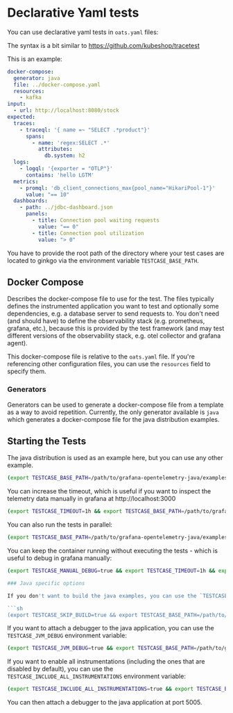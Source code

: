 # Declarative Yaml tests

You can use declarative yaml tests in `oats.yaml` files:

The syntax is a bit similar to https://github.com/kubeshop/tracetest

This is an example:

```yaml
docker-compose:
  generator: java
  file: ../docker-compose.yaml
  resources:
    - kafka
input:
  - url: http://localhost:8080/stock
expected:
  traces:
    - traceql: '{ name =~ "SELECT .*product"}'
      spans:
        - name: 'regex:SELECT .*'
          attributes:
            db.system: h2
  logs:
    - logql: '{exporter = "OTLP"}'
      contains: 'hello LGTM'
  metrics:
    - promql: 'db_client_connections_max{pool_name="HikariPool-1"}'
      value: "== 10"
  dashboards:
    - path: ../jdbc-dashboard.json
      panels:
        - title: Connection pool waiting requests
          value: "== 0"
        - title: Connection pool utilization
          value: "> 0"
```

You have to provide the root path of the directory where your test cases are located to ginkgo
via the environment variable `TESTCASE_BASE_PATH`.

## Docker Compose

Describes the docker-compose file to use for the test.
The files typically defines the instrumented application you want to test and optionally some dependencies,
e.g. a database server to send requests to.
You don't need (and should have) to define the observability stack (e.g. prometheus, grafana, etc.),
because this is provided by the test framework (and may test different versions of the observability stack,
e.g. otel collector and grafana agent).

This docker-compose file is relative to the `oats.yaml` file.
If you're referencing other configuration files, you can use the `resources` field to specify them.

### Generators

Generators can be used to generate a docker-compose file from a template as a way to avoid repetition.
Currently, the only generator available is `java` which generates a docker-compose file for the java distribution
examples.

## Starting the Tests

The java distribution is used as an example here, but you can use any other example.

```sh
(export TESTCASE_BASE_PATH=/path/to/grafana-opentelemetry-java/examples && ginkgo -v -r)
```
                           
You can increase the timeout, which is useful if you want to inspect the telemetry data manually
in grafana at http://localhost:3000

```sh
(export TESTCASE_TIMEOUT=1h && export TESTCASE_BASE_PATH=/path/to/grafana-opentelemetry-java/examples && ginkgo -v -r)
```

You can also run the tests in parallel:

```sh
(export TESTCASE_BASE_PATH=/path/to/grafana-opentelemetry-java/examples && ginkgo -v -r -p)
```
                             
You can keep the container running without executing the tests - which is useful to debug in grafana manually:

```sh
(export TESTCASE_MANUAL_DEBUG=true && export TESTCASE_TIMEOUT=1h && export TESTCASE_BASE_PATH=/path/to/grafana-opentelemetry-java/examples && ginkgo -v -r)

### Java specific options

If you don't want to build the java examples, you can use the `TESTCASE_SKIP_BUILD` environment variable:

```sh
(export TESTCASE_SKIP_BUILD=true && export TESTCASE_BASE_PATH=/path/to/grafana-opentelemetry-java/examples && ginkgo -v -r)
```

If you want to attach a debugger to the java application, you can use the `TESTCASE_JVM_DEBUG` environment variable:

```sh
(export TESTCASE_JVM_DEBUG=true && export TESTCASE_BASE_PATH=/path/to/grafana-opentelemetry-java/examples && ginkgo -v -r)
```

If you want to enable all instrumentations (including the ones that are disabled by default), you can use the `TESTCASE_INCLUDE_ALL_INSTRUMENTATIONS` environment variable:

```sh
(export TESTCASE_INCLUDE_ALL_INSTRUMENTATIONS=true && export TESTCASE_BASE_PATH=/path/to/grafana-opentelemetry-java/examples && ginkgo -v -r)
```
You can then attach a debugger to the java application at port 5005.

